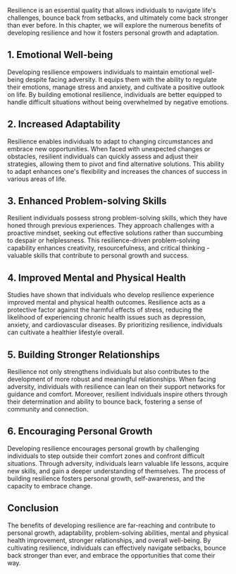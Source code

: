 
Resilience is an essential quality that allows individuals to navigate life's challenges, bounce back from setbacks, and ultimately come back stronger than ever before. In this chapter, we will explore the numerous benefits of developing resilience and how it fosters personal growth and adaptation.

1\. Emotional Well-being
-----------------------

Developing resilience empowers individuals to maintain emotional well-being despite facing adversity. It equips them with the ability to regulate their emotions, manage stress and anxiety, and cultivate a positive outlook on life. By building emotional resilience, individuals are better equipped to handle difficult situations without being overwhelmed by negative emotions.

2\. Increased Adaptability
-------------------------

Resilience enables individuals to adapt to changing circumstances and embrace new opportunities. When faced with unexpected changes or obstacles, resilient individuals can quickly assess and adjust their strategies, allowing them to pivot and find alternative solutions. This ability to adapt enhances one's flexibility and increases the chances of success in various areas of life.

3\. Enhanced Problem-solving Skills
----------------------------------

Resilient individuals possess strong problem-solving skills, which they have honed through previous experiences. They approach challenges with a proactive mindset, seeking out effective solutions rather than succumbing to despair or helplessness. This resilience-driven problem-solving capability enhances creativity, resourcefulness, and critical thinking - valuable skills that contribute to personal growth and success.

4\. Improved Mental and Physical Health
--------------------------------------

Studies have shown that individuals who develop resilience experience improved mental and physical health outcomes. Resilience acts as a protective factor against the harmful effects of stress, reducing the likelihood of experiencing chronic health issues such as depression, anxiety, and cardiovascular diseases. By prioritizing resilience, individuals can cultivate a healthier lifestyle overall.

5\. Building Stronger Relationships
----------------------------------

Resilience not only strengthens individuals but also contributes to the development of more robust and meaningful relationships. When facing adversity, individuals with resilience can lean on their support networks for guidance and comfort. Moreover, resilient individuals inspire others through their determination and ability to bounce back, fostering a sense of community and connection.

6\. Encouraging Personal Growth
------------------------------

Developing resilience encourages personal growth by challenging individuals to step outside their comfort zones and confront difficult situations. Through adversity, individuals learn valuable life lessons, acquire new skills, and gain a deeper understanding of themselves. The process of building resilience fosters personal growth, self-awareness, and the capacity to embrace change.

Conclusion
----------

The benefits of developing resilience are far-reaching and contribute to personal growth, adaptability, problem-solving abilities, mental and physical health improvement, stronger relationships, and overall well-being. By cultivating resilience, individuals can effectively navigate setbacks, bounce back stronger than ever, and embrace the opportunities that come their way.
